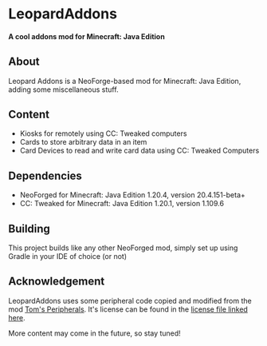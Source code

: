 # LeopardAddons
#### A cool addons mod for Minecraft: Java Edition

## About
Leopard Addons is a NeoForge-based mod for Minecraft: Java Edition, adding some miscellaneous stuff.

## Content
* Kiosks for remotely using CC: Tweaked computers
* Cards to store arbitrary data in an item
* Card Devices to read and write card data using CC: Tweaked Computers

## Dependencies
* NeoForged for Minecraft: Java Edition 1.20.4, version 20.4.151-beta+
* CC: Tweaked for Minecraft: Java Edition 1.20.1, version 1.109.6

## Building
This project builds like any other NeoForged mod, simply set up using Gradle in your IDE of choice (or not)

## Acknowledgement
LeopardAddons uses some peripheral code copied and modified from the mod [Tom's Peripherals](https://modrinth.com/mod/toms-peripherals). It's license can be found in the [license file linked here](TomsPeripherals_LICENSE).

More content may come in the future, so stay tuned!

